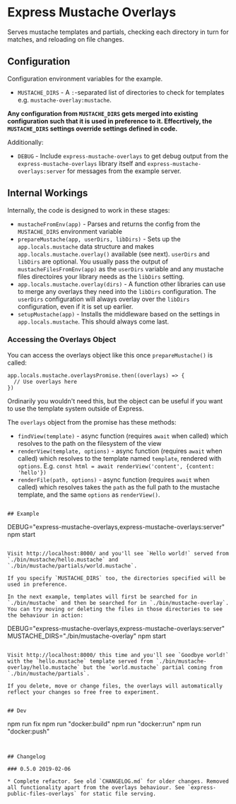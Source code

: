 # Express Mustache Overlays

Serves mustache templates and partials, checking each directory in turn for matches, and reloading on file changes.


## Configuration

Configuration environment variables for the example.

* `MUSTACHE_DIRS` - A `:`-separated list of directories to check for templates e.g. `mustache-overlay:mustache`.

**Any configuration from `MUSTACHE_DIRS` gets merged into existing configuration such that it is used in preference to it. Effecrtively, the `MUSTACHE_DIRS` settings override settings defined in code.**

Additionally:

* `DEBUG` - Include `express-mustache-overlays` to get debug output from the `express-mustache-overlays` library itself and `express-mustache-overlays:server` for messages from the example server.


## Internal Workings

Internally, the code is designed to work in these stages:

* `mustacheFromEnv(app)` - Parses and returns the config from the `MUSTACHE_DIRS` environment variable
* `prepareMustache(app, userDirs, libDirs)` - Sets up the `app.locals.mustache` data structure and makes `app.locals.mustache.overlay()` available (see next). `userDirs` and `libDirs` are optional. You usually pass the output of `mustacheFilesFromEnv(app)` as the `userDirs` variable and any mustache files directoires your library needs as the `libDirs` setting.
* `app.locals.mustache.overlay(dirs)` - A function other libraries can use to merge any overlays they need into the `libDirs` configuration. The `userDirs` configuration will always overlay over the `libDirs` configuration, even if it is set up earlier.
* `setupMustache(app)` - Installs the middleware based on the settings in `app.locals.mustache`. This should always come last.

### Accessing the Overlays Object

You can access the overlays object like this once `prepareMustache()` is called:

```
app.locals.mustache.overlaysPromise.then((overlays) => {
  // Use overlays here
})
```

Ordinarily you wouldn't need this, but the object can be useful if you want to use the template system outside of Express.

The `overlays` object from the promise has these methods:

* `findView(template)` - async function (requires `await` when called) which resolves to the path on the filesystem of the view
* `renderView(template, options)` - async function (requires `await` when called) which resolves to the template named `template`, rendered with `options`. E.g. `const html = await renderView('content', {content: 'hello'})`
* `renderFile(path, options)` - async function (requires `await` when called) which resolves takes the `path` as the full path to the mustache template, and the same `options` as `renderView()`.
```

## Example

```
DEBUG="express-mustache-overlays,express-mustache-overlays:server" npm start
```

Visit http://localhost:8000/ and you'll see `Hello world!` served from `./bin/mustache/hello.mustache` and `./bin/mustache/partials/world.mustache`.

If you specify `MUSTACHE_DIRS` too, the directories specified will be used in preference.

In the next example, templates will first be searched for in `./bin/mustache` and then be searched for in `./bin/mustache-overlay`. You can try moving or deleting the files in those directories to see the behaviour in action:

```
DEBUG="express-mustache-overlays,express-mustache-overlays:server" MUSTACHE_DIRS="./bin/mustache-overlay" npm start
```

Visit http://localhost:8000/ this time and you'll see `Goodbye world!` with the `hello.mustache` template served from `./bin/mustache-overlay/hello.mustache` but the `world.mustache` partial coming from `./bin/mustache/partials`.

If you delete, move or change files, the overlays will automatically reflect your changes so free free to experiment.


## Dev

```
npm run fix
npm run "docker:build"
npm run "docker:run"
npm run "docker:push"
```


## Changelog

### 0.5.0 2019-02-06

* Complete refactor. See old `CHANGELOG.md` for older changes. Removed all functionality apart from the overlays behaviour. See `express-public-files-overlays` for static file serving.
